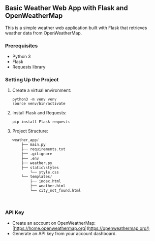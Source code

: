 ## Basic Weather Web App with Flask and OpenWeatherMap
This is a simple weather web application built with Flask that retrieves weather data from OpenWeatherMap.

### Prerequisites
- Python 3
- Flask
- Requests library

### Setting Up the Project
1. Create a virtual environment:

   ```
   python3 -m venv venv
   source venv/bin/activate
   ```
2. Install Flask and Requests:
   ```
   pip install Flask requests
   ```
3. Project Structure:
    ```python
    weather_app/
        ├── main.py
        ├── requirements.txt
        ├── .gitignore
        ├── .env
        ├── weather.py
        ├── static\styles
            └── style.css
        └── templates/
            ├── index.html
            ├── weather.html
            └── city_not_found.html
                
            
    ```

### API Key
- Create an account on OpenWeatherMap: [https://home.openweathermap.org](https://openweathermap.org/)
- Generate an API key from your account dashboard.

 
      
